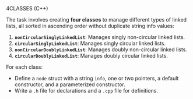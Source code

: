 4CLASSES (C++)

The task involves creating **four classes** to manage different types of linked lists, all sorted in ascending order without duplicate string info values:  

1. **`nonCircularSinglyLinkedList`**: Manages singly non-circular linked lists.  
2. **`circularSinglyLinkedList`**: Manages singly circular linked lists.  
3. **`nonCircularDoublyLinkedList`**: Manages doubly non-circular linked lists.  
4. **`circularDoublyLinkedList`**: Manages doubly circular linked lists.  

For each class:  
- Define a `node` struct with a string `info`, one or two pointers, a default constructor, and a parameterized constructor.  
- Write a `.h` file for declarations and a `.cpp` file for definitions.  
